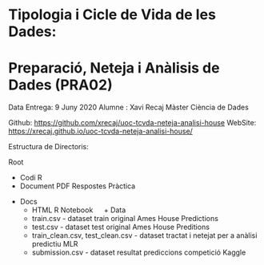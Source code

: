 # Tipologia i Cicle de Vida de les Dades: 
# Preparació, Neteja i Anàlisis de Dades (PRA02)

Data Entrega: 9 Juny 2020
Alumne : Xavi Recaj 
Màster Ciència de Dades

Github: https://github.com/xrecaj/uoc-tcvda-neteja-analisi-house
WebSite: https://xrecaj.github.io/uoc-tcvda-neteja-analisi-house/

Estructura de Directoris:

Root
  - Codi R
  - Document PDF Respostes Pràctica
  + Docs
    - HTML R Notebook
  + Data
    - train.csv - dataset train original Ames House Predictions
    - test.csv - dataset test original Ames House Preditions
    - train_clean.csv, test_clean.csv - dataset tractat i netejat per a anàlisi predictiu MLR
    - submission.csv - dataset resultat prediccions competició Kaggle
    
 

